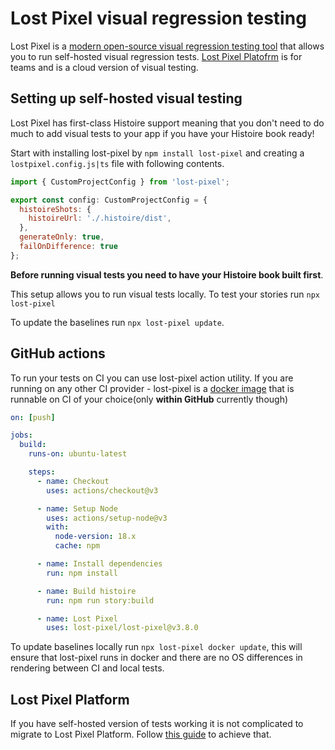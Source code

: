 # Lost Pixel visual regression testing

Lost Pixel is a [modern open-source visual regression testing tool](https://github.com/lost-pixel/lost-pixel) that allows you to run self-hosted visual regression tests. [Lost Pixel Platofrm](https://lost-pixel.com) is for teams and is a cloud version of visual testing.

## Setting up self-hosted visual testing

Lost Pixel has first-class Histoire support meaning that you don't need to do much to add visual tests to your app if you have your Histoire book ready!

Start with installing lost-pixel by `npm install lost-pixel` and creating a `lostpixel.config.js|ts` file with following contents.

```javascript
import { CustomProjectConfig } from 'lost-pixel';

export const config: CustomProjectConfig = {
  histoireShots: {
    histoireUrl: './.histoire/dist',
  },
  generateOnly: true,
  failOnDifference: true
};
```
**Before running visual tests you need to have your Histoire book built first**.

This setup allows you to run visual tests locally. To test your stories run `npx lost-pixel`

To update the baselines run `npx lost-pixel update`.

## GitHub actions

To run your tests on CI you can use lost-pixel action utility. If you are running on any other CI provider - lost-pixel is a [docker image](https://hub.docker.com/r/lostpixel/lost-pixel) that is runnable on CI of your choice(only **within GitHub** currently though)

```yaml
on: [push]

jobs:
  build:
    runs-on: ubuntu-latest

    steps:
      - name: Checkout
        uses: actions/checkout@v3

      - name: Setup Node
        uses: actions/setup-node@v3
        with:
          node-version: 18.x
          cache: npm

      - name: Install dependencies
        run: npm install

      - name: Build histoire
        run: npm run story:build

      - name: Lost Pixel
        uses: lost-pixel/lost-pixel@v3.8.0
```

To update baselines locally run `npx lost-pixel docker update`, this will ensure that lost-pixel runs in docker and there are no OS differences in rendering between CI and local tests.

## Lost Pixel Platform

If you have self-hosted version of tests working it is not complicated to migrate to Lost Pixel Platform. Follow [this guide](https://docs.lost-pixel.com/user-docs/setup/lost-pixel-platform) to achieve that.
